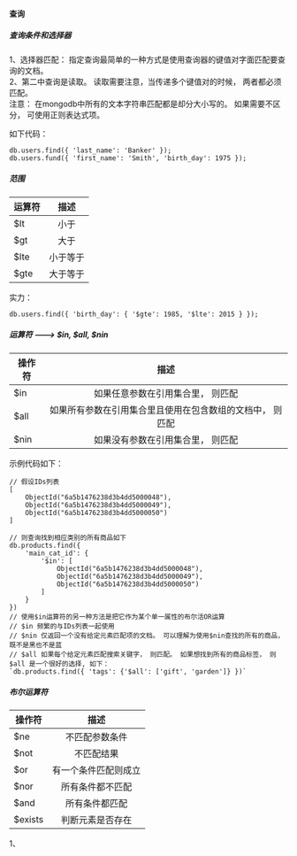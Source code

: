 #### 查询

##### 查询条件和选择器
1、选择器匹配： 指定查询最简单的一种方式是使用查询器的键值对字面匹配要查询的文档。          
2、第二中查询是读取。 读取需要注意，当传递多个键值对的时候， 两者都必须匹配。               
注意： 在mongodb中所有的文本字符串匹配都是却分大小写的。 如果需要不区分， 可使用正则表达式项。          

如下代码：           
```
db.users.find({ 'last_name': 'Banker' });
db.users.fund({ 'first_name': 'Smith', 'birth_day': 1975 });
```

##### 范围          
|    运算符      |       描述            |
| ------------- |:--------------------:|
|     $lt       |       小于            |
|     $gt       |       大于            |
|     $lte      |       小于等于         |
|     $gte      |       大于等于         |

实力：              
```
db.users.find({ 'birth_day': { '$gte': 1985, '$lte': 2015 } });
```

##### 运算符    --->  $in, $all, $nin           
|    操作符      |                      描述                                         |
| ------------- |:----------------------------------------------------------------:|
|     $in       |       如果任意参数在引用集合里， 则匹配                                |
|     $all      |       如果所有参数在引用集合里且使用在包含数组的文档中， 则匹配            |
|     $nin      |       如果没有参数在引用集合里， 则匹配                                |  
示例代码如下：      
```
// 假设IDs列表
[
    ObjectId("6a5b1476238d3b4dd5000048"),
    ObjectId("6a5b1476238d3b4dd5000049"),
    ObjectId("6a5b1476238d3b4dd5000050")
]

// 则查询找到相应类别的所有商品如下
db.products.find({
    'main_cat_id': {
        '$in': [
            ObjectId("6a5b1476238d3b4dd5000048"),
            ObjectId("6a5b1476238d3b4dd5000049"),
            ObjectId("6a5b1476238d3b4dd5000050")
        ]
    }
})
// 使用$in运算符的另一种方法是把它作为某个单一属性的布尔活OR运算
// $in 频繁的与IDs列表一起使用
// $nin 仅返回一个没有给定元素匹配项的文档。 可以理解为使用$nin查找的所有的商品， 既不是黑也不是蓝
// $all 如果每个给定元素匹配搜索关键字， 则匹配。 如果想找到所有的商品标签， 则$all 是一个很好的选择, 如下：                
`db.products.find({ 'tags': {'$all': ['gift', 'garden']} })`
```

##### 布尔运算符
|    操作符      |       描述                  |
| ------------- |:--------------------------:|
|     $ne       |       不匹配参数条件          |
|     $not      |       不匹配结果             |
|     $or       |       有一个条件匹配则成立     |
|     $nor      |       所有条件都不匹配        |
|     $and      |       所有条件都匹配          |
|     $exists   |       判断元素是否存在        |

1、
